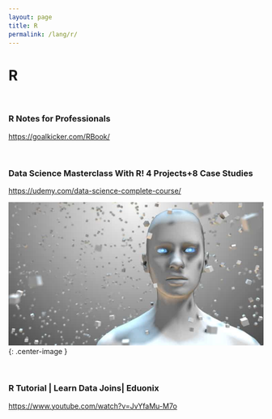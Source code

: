 ```yaml
---
layout: page
title: R
permalink: /lang/r/
---
```


# R

<br/>

### R Notes for Professionals

https://goalkicker.com/RBook/

<br/>

### Data Science Masterclass With R! 4 Projects+8 Case Studies

https://udemy.com/data-science-complete-course/

![Data Science Masterclass With R! 4 Projects+8 Case Studies](/img/videos/Data-Science-Masterclass-With-R-4-Projects8-Case-Studies.jpg 'Data Science Masterclass With R! 4 Projects+8 Case Studies'){: .center-image }

<br/>

### R Tutorial | Learn Data Joins| Eduonix

https://www.youtube.com/watch?v=JvYfaMu-M7o
